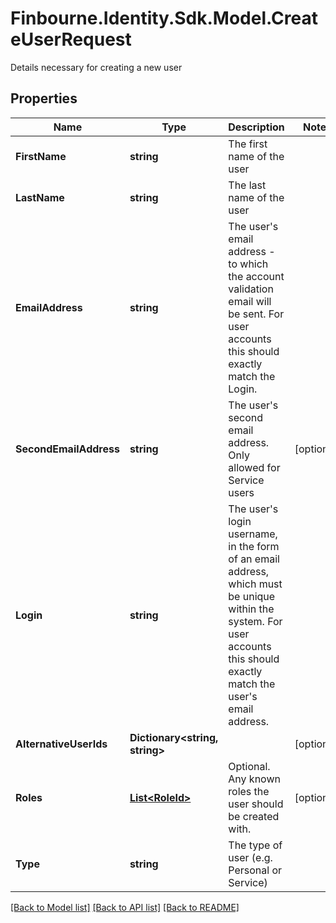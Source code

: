 # Finbourne.Identity.Sdk.Model.CreateUserRequest
Details necessary for creating a new user

## Properties

Name | Type | Description | Notes
------------ | ------------- | ------------- | -------------
**FirstName** | **string** | The first name of the user | 
**LastName** | **string** | The last name of the user | 
**EmailAddress** | **string** | The user&#39;s email address - to which the account validation email will be sent. For user accounts  this should exactly match the Login. | 
**SecondEmailAddress** | **string** | The user&#39;s second email address. Only allowed for Service users | [optional] 
**Login** | **string** | The user&#39;s login username, in the form of an email address, which must be unique within the system.  For user accounts this should exactly match the user&#39;s email address. | 
**AlternativeUserIds** | **Dictionary&lt;string, string&gt;** |  | [optional] 
**Roles** | [**List&lt;RoleId&gt;**](RoleId.md) | Optional. Any known roles the user should be created with. | [optional] 
**Type** | **string** | The type of user (e.g. Personal or Service) | 

[[Back to Model list]](../README.md#documentation-for-models) [[Back to API list]](../README.md#documentation-for-api-endpoints) [[Back to README]](../README.md)

